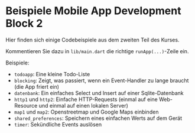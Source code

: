 # Beispiele Mobile App Development Block 2

Hier finden sich einige Codebeispiele aus dem zweiten Teil des Kurses.

Kommentieren Sie dazu in `lib/main.dart` die richtige `runApp(...)`-Zeile ein.

Beispiele:

- `todoapp`: Eine kleine Todo-Liste
- `blocking`: Zeigt, was passiert, wenn ein Event-Handler zu lange braucht (die App friert ein)
- `datenbank`: Ein einfaches Select und Insert auf einer Sqlite-Datenbank
- `http1` und `http2`: Einfache HTTP-Requests (einmal auf eine Web-Resource und einmal auf einen lokalen Server)
- `map1` und `map2`: Openstreetmap und Google Maps einbinden
- `shared_preferences`: Speichern eines einfachen Werts auf dem Gerät
- `timer`: Sekündliche Events auslösen